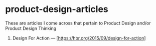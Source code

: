 # product-design-articles
These are articles I come across that pertain to Product Design and/or Product Design Thinking



1. Design For Action — [https://hbr.org/2015/09/design-for-action]
